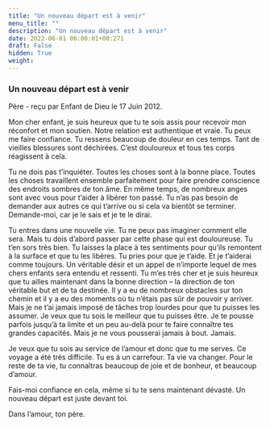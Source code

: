 ```yaml
---
title: "Un nouveau départ est à venir"
menu_title: ""
description: "Un nouveau départ est à venir"
date: 2022-06-01 06:00:01+00:271
draft: False
hidden: True
weight:
---
```

### Un nouveau départ est à venir

Père - reçu par Enfant de Dieu le 17 Juin 2012.

Mon cher enfant, je suis heureux que tu te sois assis pour recevoir mon réconfort et mon soutien. Notre relation est authentique et vraie. Tu peux me faire confiance. Tu ressens beaucoup de douleur en ces temps. Tant de vieilles blessures sont déchirées. C’est douloureux et tous tes corps réagissent à cela.

Tu ne dois pas t’inquiéter. Toutes les choses sont à la bonne place. Toutes les choses travaillent ensemble parfaitement pour faire prendre conscience des endroits sombres de ton âme. En même temps, de nombreux anges sont avec vous pour t’aider à libérer ton passé. Tu n’as pas besoin de demander aux autres ce qui t’arrive ou si cela va bientôt se terminer. Demande-moi, car je le sais et je te le dirai.

Tu entres dans une nouvelle vie. Tu ne peux pas imaginer comment elle sera. Mais tu dois d’abord passer par cette phase qui est douloureuse. Tu t’en sors très bien. Tu laisses la place à tes sentiments pour qu’ils remontent à la surface et que tu les libères. Tu pries pour que je t’aide. Et je t’aiderai comme toujours. Un véritable désir et un appel de n’importe lequel de mes chers enfants sera entendu et ressenti. Tu m’es très cher et je suis heureux que tu ailles maintenant dans la bonne direction – la direction de ton véritable but et de ta destinée. Il y a eu de nombreux obstacles sur ton chemin et il y a eu des moments où tu n’étais pas sûr de pouvoir y arriver. Mais je ne t’ai jamais imposé de tâches trop lourdes pour que tu puisses les assumer. Je veux que tu sois le meilleur que tu puisses être. Je te pousse parfois jusqu’à ta limite et un peu au-delà pour te faire connaître tes grandes capacités. Mais je ne vous pousserai jamais à bout. Jamais.

Je veux que tu sois au service de l’amour et donc que tu me serves. Ce voyage a été très difficile. Tu es à un carrefour. Ta vie va changer. Pour le reste de ta vie, tu connaîtras beaucoup de joie et de bonheur, et beaucoup d’amour.

Fais-moi confiance en cela, même si tu te sens maintenant dévasté. Un nouveau départ est juste devant toi.

Dans l’amour, ton père.
